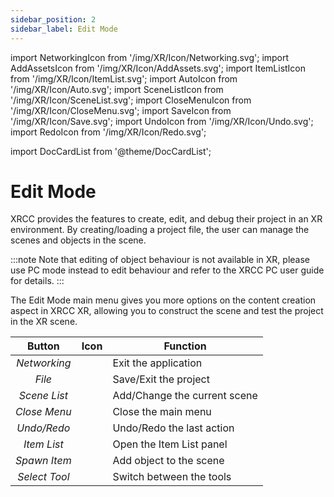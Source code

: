 ```yaml
---
sidebar_position: 2
sidebar_label: Edit Mode
---
```


import NetworkingIcon from '/img/XR/Icon/Networking.svg';
import AddAssetsIcon from '/img/XR/Icon/AddAssets.svg';
import ItemListIcon from '/img/XR/Icon/ItemList.svg';
import AutoIcon from '/img/XR/Icon/Auto.svg';
import SceneListIcon from '/img/XR/Icon/SceneList.svg';
import CloseMenuIcon from '/img/XR/Icon/CloseMenu.svg';
import SaveIcon from '/img/XR/Icon/Save.svg';
import UndoIcon from '/img/XR/Icon/Undo.svg';
import RedoIcon from '/img/XR/Icon/Redo.svg';

import DocCardList from '@theme/DocCardList';

# Edit Mode

XRCC provides the features to create, edit, and debug their project in an XR environment. By creating/loading a project file, the user can manage the scenes and objects in the scene.

:::note
Note that editing of object behaviour is not available in XR, please use PC mode instead to edit behaviour and refer to the XRCC PC user guide for details.
:::

The Edit Mode main menu gives you more options on the content creation aspect in XRCC XR, allowing you to construct the scene and test the
project in the XR scene.


| Button         | Icon                               | Function                              |
|:--------------:|:----------------------------------:|---------------------------------------|
| *Networking*   | <NetworkingIcon className="XRCCIconXRModeTable"/> | Exit the application                  |
| *File*         | <SaveIcon className="XRCCIconXRModeTable"/> | Save/Exit the project                 |
| *Scene List*   | <SceneListIcon className="XRCCIconXRModeTable"/> | Add/Change the current scene          |
| *Close Menu*   | <CloseMenuIcon className="XRCCIconXRModeTable"/> | Close the main menu                   |
| *Undo/Redo*    | <UndoIcon className="XRCCIconXRModeTable"/><RedoIcon className="XRCCIconXRModeTable"/> | Undo/Redo the last action             |
| *Item List*    | <ItemListIcon className="XRCCIconXRModeTable"/> | Open the Item List panel              |
| *Spawn Item*   | <AddAssetsIcon className="XRCCIconXRModeTable"/>  | Add object to the scene               |
| *Select Tool*  | <AutoIcon className="XRCCIconXRModeTable"/> | Switch between the tools              |

<DocCardList />